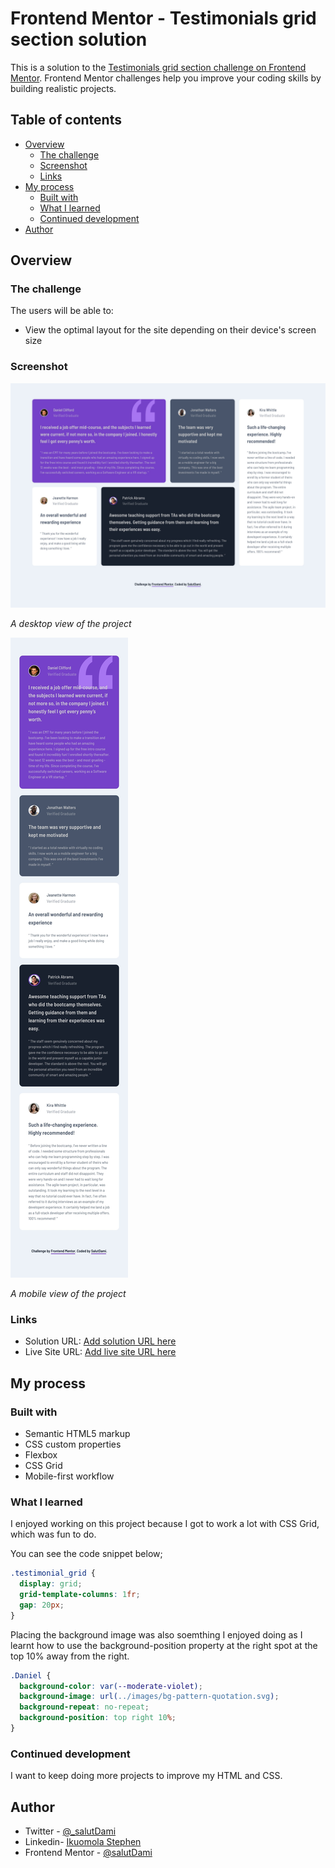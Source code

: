 # Frontend Mentor - Testimonials grid section solution

This is a solution to the [Testimonials grid section challenge on Frontend Mentor](https://www.frontendmentor.io/challenges/testimonials-grid-section-Nnw6J7Un7). Frontend Mentor challenges help you improve your coding skills by building realistic projects.

## Table of contents

- [Overview](#overview)
  - [The challenge](#the-challenge)
  - [Screenshot](#screenshot)
  - [Links](#links)
- [My process](#my-process)
  - [Built with](#built-with)
  - [What I learned](#what-i-learned)
  - [Continued development](#continued-development)
- [Author](#author)

## Overview

### The challenge

The users will be able to:

- View the optimal layout for the site depending on their device's screen size

### Screenshot

![Desktop](./screenshots/Desktop.jpeg)

_A desktop view of the project_

![Mobile](./screenshots/Mobile.jpeg)

_A mobile view of the project_

### Links

- Solution URL: [Add solution URL here](https://github.com/stephenikuomola/testimonial-grid-section)
- Live Site URL: [Add live site URL here](https://stephenikuomola.github.io/testimonial-grid-section/)

## My process

### Built with

- Semantic HTML5 markup
- CSS custom properties
- Flexbox
- CSS Grid
- Mobile-first workflow

### What I learned

I enjoyed working on this project because I got to work a lot with CSS Grid, which was fun to do.

You can see the code snippet below;

```css
.testimonial_grid {
  display: grid;
  grid-template-columns: 1fr;
  gap: 20px;
}
```

Placing the background image was also soemthing I enjoyed doing as I learnt how to use the background-position property at the right spot at the top 10% away from the right.

```css
.Daniel {
  background-color: var(--moderate-violet);
  background-image: url(../images/bg-pattern-quotation.svg);
  background-repeat: no-repeat;
  background-position: top right 10%;
}
```

### Continued development

I want to keep doing more projects to improve my HTML and CSS.

## Author

- Twitter - [@\_salutDami](https://www.twitter.com/stephenikuomola)
- Linkedin- [Ikuomola Stephen](https://www.linkedin.com/in/ikuomola-stephen/)
- Frontend Mentor - [@salutDami](https://www.frontendmentor.io/profile/stephenikuomola)
